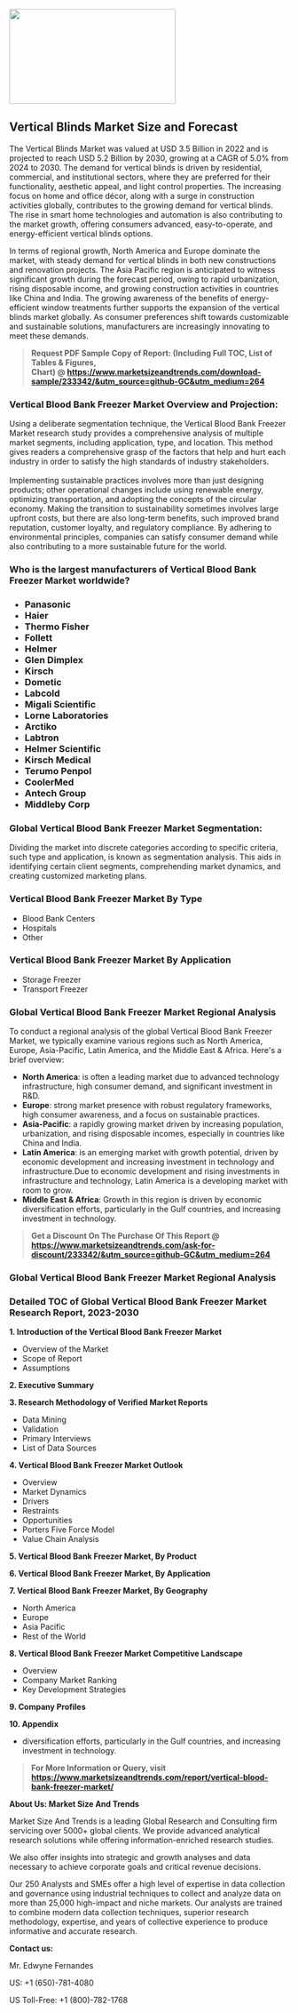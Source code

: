 <p><img class="alignnone size-medium wp-image-20088" src="https://ffe5etoiles.com/wp-content/uploads/2024/12/MST1-300x171.png" alt="" width="300" height="171" /></p><h2>Vertical Blinds Market Size and Forecast</h2><p>The Vertical Blinds Market was valued at USD 3.5 Billion in 2022 and is projected to reach USD 5.2 Billion by 2030, growing at a CAGR of 5.0% from 2024 to 2030. The demand for vertical blinds is driven by residential, commercial, and institutional sectors, where they are preferred for their functionality, aesthetic appeal, and light control properties. The increasing focus on home and office décor, along with a surge in construction activities globally, contributes to the growing demand for vertical blinds. The rise in smart home technologies and automation is also contributing to the market growth, offering consumers advanced, easy-to-operate, and energy-efficient vertical blinds options.</p><p>In terms of regional growth, North America and Europe dominate the market, with steady demand for vertical blinds in both new constructions and renovation projects. The Asia Pacific region is anticipated to witness significant growth during the forecast period, owing to rapid urbanization, rising disposable income, and growing construction activities in countries like China and India. The growing awareness of the benefits of energy-efficient window treatments further supports the expansion of the vertical blinds market globally. As consumer preferences shift towards customizable and sustainable solutions, manufacturers are increasingly innovating to meet these demands.</p></p><blockquote id="" class=""><strong>Request PDF Sample Copy of Report: (Including Full TOC, List of Tables &amp; Figures, Chart)&nbsp;@&nbsp;<strong><a href="https://www.marketsizeandtrends.com/download-sample/233342/&utm_source=github-GC&utm_medium=264" target="_blank">https://www.marketsizeandtrends.com/download-sample/233342/&utm_source=github-GC&utm_medium=264</a></strong></strong></blockquote><h3 id="" class="">Vertical Blood Bank Freezer Market&nbsp;Overview and Projection:</h3><p id="" class="">Using a deliberate segmentation technique, the Vertical Blood Bank Freezer Market research study provides a comprehensive analysis of multiple market segments, including application, type, and location. This method gives readers a comprehensive grasp of the factors that help and hurt each industry in order to satisfy the high standards of industry stakeholders. <br /> <br />Implementing sustainable practices involves more than just designing products; other operational changes include using renewable energy, optimizing transportation, and adopting the concepts of the circular economy. Making the transition to sustainability sometimes involves large upfront costs, but there are also long-term benefits, such improved brand reputation, customer loyalty, and regulatory compliance. By adhering to environmental principles, companies can satisfy consumer demand while also contributing to a more sustainable future for the world.</p><h3 id="" class="">Who is the largest manufacturers of&nbsp;Vertical Blood Bank Freezer Market worldwide?</h3><h3 class=""><p><ul><li>Panasonic </li><li> Haier </li><li> Thermo Fisher </li><li> Follett </li><li> Helmer </li><li> Glen Dimplex </li><li> Kirsch </li><li> Dometic </li><li> Labcold </li><li> Migali Scientific </li><li> Lorne Laboratories </li><li> Arctiko </li><li> Labtron </li><li> Helmer Scientific </li><li> Kirsch Medical </li><li> Terumo Penpol </li><li> CoolerMed </li><li> Antech Group </li><li> Middleby Corp</li></ul></p></h3><h3 id="" class="">Global&nbsp;Vertical Blood Bank Freezer Market Segmentation:</h3><p id="" class="">Dividing the market into discrete categories according to specific criteria, such type and application, is known as segmentation analysis. This aids in identifying certain client segments, comprehending market dynamics, and creating customized marketing plans.</p><h3 id="" class="">Vertical Blood Bank Freezer Market&nbsp;By Type</h3><p><p><ul><li>Blood Bank Centers</li><li> Hospitals</li><li> Other</p></li></ul></p></p><h3 id="" class="">Vertical Blood Bank Freezer Market&nbsp;By Application</h3><p class=""><p><ul><li>Storage Freezer</li><li> Transport Freezer</li></ul></p></p><h3 id="" class="">Global Vertical Blood Bank Freezer Market Regional Analysis</h3><p id="" class="">To conduct a regional analysis of the global Vertical Blood Bank Freezer Market, we typically examine various regions such as North America, Europe, Asia-Pacific, Latin America, and the Middle East &amp; Africa. Here's a brief overview:</p><ul><li><strong>North America</strong>: is often a leading market due to advanced technology infrastructure, high consumer demand, and significant investment in R&amp;D.</li><li><strong>Europe</strong>: strong market presence with robust regulatory frameworks, high consumer awareness, and a focus on sustainable practices.</li><li><strong>Asia-Pacific</strong>: a rapidly growing market driven by increasing population, urbanization, and rising disposable incomes, especially in countries like China and India.</li><li><strong>Latin America</strong>: is an emerging market with growth potential, driven by economic development and increasing investment in technology and infrastructure.Due to economic development and rising investments in infrastructure and technology, Latin America is a developing market with room to grow.</li><li><strong>Middle East &amp; Africa</strong>: Growth in this region is driven by economic diversification efforts, particularly in the Gulf countries, and increasing investment in technology.</li></ul><blockquote id="" class=""><strong>Get a Discount On The Purchase Of This Report @ <strong><a href="https://www.marketsizeandtrends.com/ask-for-discount/233342/&utm_source=github-GC&utm_medium=264" target="_blank">https://www.marketsizeandtrends.com/ask-for-discount/233342/&utm_source=github-GC&utm_medium=264</a></strong></strong></blockquote><h3 id="" class="">Global Vertical Blood Bank Freezer Market Regional Analysis</h3><h3 id="" class="">Detailed TOC of Global Vertical Blood Bank Freezer Market Research Report, 2023-2030</h3><p id="" class=""><strong>1. Introduction of the Vertical Blood Bank Freezer Market</strong></p><ul><li>Overview of the Market</li><li>Scope of Report</li><li>Assumptions</li></ul><p id="" class=""><strong>2. Executive Summary</strong></p><p id="" class=""><strong>3. Research Methodology of Verified Market Reports</strong></p><ul><li>Data Mining</li><li>Validation</li><li>Primary Interviews</li><li>List of Data Sources</li></ul><p id="" class=""><strong>4. Vertical Blood Bank Freezer Market Outlook</strong></p><ul><li>Overview</li><li>Market Dynamics</li><li>Drivers</li><li>Restraints</li><li>Opportunities</li><li>Porters Five Force Model</li><li>Value Chain Analysis</li></ul><p id="" class=""><strong>5. Vertical Blood Bank Freezer Market, By Product</strong></p><p id="" class=""><strong>6. Vertical Blood Bank Freezer Market, By Application</strong></p><p id="" class=""><strong>7. Vertical Blood Bank Freezer Market, By Geography</strong></p><ul><li>North America</li><li>Europe</li><li>Asia Pacific</li><li>Rest of the World</li></ul><p id="" class=""><strong>8. Vertical Blood Bank Freezer Market Competitive Landscape</strong></p><ul><li>Overview</li><li>Company Market Ranking</li><li>Key Development Strategies</li></ul><p id="" class=""><strong>9. Company Profiles</strong></p><p id="" class=""><strong>10. Appendix</strong></p><ul><li>diversification efforts, particularly in the Gulf countries, and increasing investment in technology.</li></ul><blockquote id="" class=""><strong>For More Information or Query, visit <strong><strong><a href="https://www.marketsizeandtrends.com/report/vertical-blood-bank-freezer-market/" target="_blank">https://www.marketsizeandtrends.com/report/vertical-blood-bank-freezer-market/</a></strong></strong></strong></blockquote><p id="" class=""><strong>About Us: Market Size And Trends</strong></p><p id="" class="">Market Size And Trends is a leading Global Research and Consulting firm servicing over 5000+ global clients. We provide advanced analytical research solutions while offering information-enriched research studies.</p><p id="" class="">We also offer insights into strategic and growth analyses and data necessary to achieve corporate goals and critical revenue decisions.</p><p id="" class="">Our 250 Analysts and SMEs offer a high level of expertise in data collection and governance using industrial techniques to collect and analyze data on more than 25,000 high-impact and niche markets. Our analysts are trained to combine modern data collection techniques, superior research methodology, expertise, and years of collective experience to produce informative and accurate research.</p><p id="" class=""><strong>Contact us:</strong></p><p id="" class="">Mr. Edwyne Fernandes</p><p id="" class="">US: +1 (650)-781-4080</p><p id="" class="">US Toll-Free: +1 (800)-782-1768</p>
